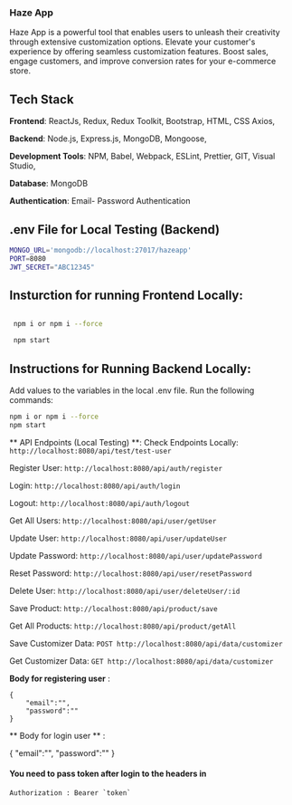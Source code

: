 ### Haze App
Haze App is a powerful tool that enables users to unleash their creativity through extensive customization options. Elevate your customer's experience by offering seamless customization features. Boost sales, engage customers, and improve conversion rates for your e-commerce store.


## Tech Stack
**Frontend**:
ReactJs,
Redux,
Redux Toolkit,
Bootstrap,
HTML,
CSS
Axios,

**Backend**:
Node.js,
Express.js,
MongoDB,
Mongoose,

**Development Tools**:
NPM,
Babel,
Webpack,
ESLint,
Prettier,
GIT,
Visual Studio,

**Database**: MongoDB



**Authentication**:  Email- Password Authentication

## .env File for Local Testing (Backend)


``` bash
MONGO_URL='mongodb://localhost:27017/hazeapp'
PORT=8080
JWT_SECRET="ABC12345"
```
##  Insturction for running Frontend Locally:
```bash

 npm i or npm i --force

 npm start

```

## Instructions for Running Backend Locally:
Add values to the variables in the local .env file.
Run the following commands:
```bash
npm i or npm i --force
npm start

```

** API Endpoints (Local Testing) **:
Check Endpoints Locally: ```http://localhost:8080/api/test/test-user```

Register User: ```http://localhost:8080/api/auth/register```

Login: ```http://localhost:8080/api/auth/login```

Logout: ```http://localhost:8080/api/auth/logout```

Get All Users: ```http://localhost:8080/api/user/getUser```

Update User: ```http://localhost:8080/api/user/updateUser```

Update Password: ```http://localhost:8080/api/user/updatePassword```

Reset Password: ```http://localhost:8080/api/user/resetPassword```

Delete User: ```http://localhost:8080/api/user/deleteUser/:id```

Save Product: ```http://localhost:8080/api/product/save```

Get All Products: ```http://localhost:8080/api/product/getAll```

Save Customizer Data: `POST http://localhost:8080/api/data/customizer`

Get Customizer Data: `GET http://localhost:8080/api/data/customizer`


**Body for registering user** :
```
{
    "email":"",
    "password":""
}
```

** Body for login user ** :

{
    "email":"",
    "password":""
}

####  You need to pass token after login to the headers in 
``
Authorization : Bearer `token`
``
